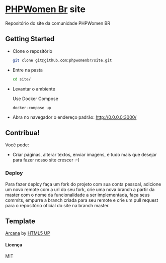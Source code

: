 # [PHPWomen Br](http://phpwomen.org.br) site

Repositório do site da comunidade PHPWomen BR

## Getting Started
 - Clone o repositório

   ```bash
   git clone git@github.com:phpwomenbr/site.git
   ```
 - Entre na pasta

   ```bash
   cd site/
    ```

 - Levantar o ambiente

   Use Docker Compose

   ```
   docker-compose up
   ```

 - Abra no navegador o endereço padrão:
   http://0.0.0.0:3000/

## Contribua!
Você pode:
  - Criar páginas, alterar textos, enviar imagens, e tudo mais que desejar para fazer nosso site crescer :-)

### Deploy

Para fazer deploy faça um fork do projeto com sua conta pessoal, adicione um novo remote com a url do seu fork, crie uma nova branch a partir da master com o nome da funcionalidade a ser implementada, faça seus commits, empurre a branch criada para seu remote e crie um pull request para o repositório oficial do site na branch master.

## Template
[Arcana](https://html5up.net/arcana) by [HTML5 UP](https://html5up.net/)

#### Licença
MIT
